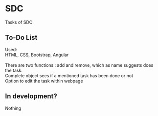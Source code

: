 # SDC
Tasks of SDC
## To-Do List
Used:<br/>
HTML, CSS, Bootstrap, Angular
<br/><br/>
There are two functions : add and remove, which as name suggests does the task.<br/>
Complete object sees if a mentioned task has been done or not<br/>
Option to edit the task within webpage
## In development?
Nothing

